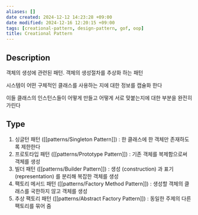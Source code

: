 ```yaml
---
aliases: []
date created: 2024-12-12 14:23:28 +09:00
date modified: 2024-12-16 12:20:15 +09:00
tags: [creational-pattern, design-pattern, gof, oop]
title: Creational Pattern
---
```


## Description

객체의 생성에 관련된 패턴. 객체의 생성절차를 추상화 하는 패턴

시스템이 어떤 구체적인 클래스를 사용하는 지에 대한 정보를 캡슐화 한다

이들 클래스의 인스턴스들이 어떻게 만들고 어떻게 서로 맞붙는지에 대한 부분을 완전히 가린다

## Type

1. 싱글턴 패턴 ([[patterns/Singleton Pattern]]) : 한 클래스에 한 객체만 존재하도록 제한한다
2. 프로토타입 패턴 ([[patterns/Prototype Pattern]]) : 기존 객체를 복제함으로써 객체를 생성
3. 빌더 패턴 ([[patterns/Builder Pattern]]) : 생성 (construction) 과 표기 (representation) 를 분리해 복잡한 객체를 생성
4. 팩토리 메서드 패턴 ([[patterns/Factory Method Pattern]]) : 생성할 객체의 클래스를 국한하지 않고 객체를 생성
5. 추상 팩토리 패턴 ([[patterns/Abstract Factory Pattern]]) : 동일한 주제의 다른 팩토리를 묶어 줌
